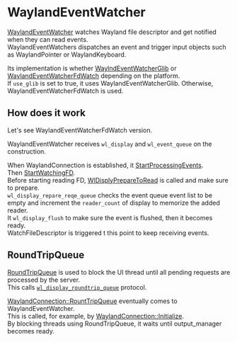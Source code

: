 # WaylandEventWatcher

[WaylandEventWatcher](https://source.chromium.org/chromium/chromium/src/+/main:ui/events/platform/wayland/wayland_event_watcher.h;l=36;drc=26f9f647eaadfd89a11c757cad807a51a1d66644)
watches Wayland file descriptor and get notified when they can read events.  
WaylandEventWatchers dispatches an event and trigger input objects such as
WaylandPointer or WaylandKeyboard.

Its implementation is whether
[WaylndEventWatcherGlib](https://source.chromium.org/chromium/chromium/src/+/main:ui/events/platform/wayland/wayland_event_watcher_glib.h;drc=26f9f647eaadfd89a11c757cad807a51a1d66644)
or
[WaylandEventWatcherFdWatch](https://source.chromium.org/chromium/chromium/src/+/main:ui/events/platform/wayland/wayland_event_watcher_fdwatch.h)
depending on the platform.  
If `use_glib` is set to true, it uses WaylandEventWatcherGlib. Otherwise,
WaylandEventWatcherFdWatch is used.

## How does it work
Let's see WaylandEventWatcherFdWatch version.

WaylandEventWatcher receives `wl_display` and `wl_event_queue` on the
construction.  

When WaylandConnection is established, it
[StartProcessingEvents](https://source.chromium.org/chromium/chromium/src/+/main:remoting/host/linux/wayland_connection.cc;l=25;drc=eef4762779d05708d5dfc7d5fe4ea16288069a35).  
Then
[StartWatchingFD](https://source.chromium.org/chromium/chromium/src/+/main:ui/events/platform/wayland/wayland_event_watcher_fdwatch.cc;l=21;drc=eef4762779d05708d5dfc7d5fe4ea16288069a35).  
Before starting reading FD,
[WlDisplyPrepareToRead](https://source.chromium.org/chromium/chromium/src/+/main:ui/events/platform/wayland/wayland_event_watcher.cc;l=141;drc=eef4762779d05708d5dfc7d5fe4ea16288069a35)
is called and make sure to prepare.  
`wl_display_repare_reqe_queue` checks the event queue event list to be empty and
increment the `reader_count` of display to memorize the added reader.  
It `wl_display_flush` to make sure the event is flushed, then it becomes ready.  
WatchFileDescriptor is triggered t this point to keep receiving events.

## RoundTripQueue
[RoundTripQueue](https://source.chromium.org/chromium/chromium/src/+/main:ui/events/platform/wayland/wayland_event_watcher.cc;l=115;drc=eef4762779d05708d5dfc7d5fe4ea16288069a35)
is used to block the UI thread until all pending requests are processed by the
server.  
This calls
[`wl_display_roundtrip_queue`](https://source.chromium.org/chromium/chromium/src/+/main:third_party/wayland/src/src/wayland-client.c;l=1351;drc=eef4762779d05708d5dfc7d5fe4ea16288069a35)
protocol.

[WaylandConnection::RountTripQueue](https://source.chromium.org/chromium/chromium/src/+/main:ui/ozone/platform/wayland/host/wayland_connection.cc;l=255;drc=eef4762779d05708d5dfc7d5fe4ea16288069a35)
eventually comes to WaylandEventWatcher.  
This is called, for example, by
[WaylandConnection::Initialize](https://source.chromium.org/chromium/chromium/src/+/main:ui/ozone/platform/wayland/host/wayland_connection.cc;l=227;drc=eef4762779d05708d5dfc7d5fe4ea16288069a35).  
By blocking threads using RoundTripQueue, it waits until output_manager becomes
ready.
